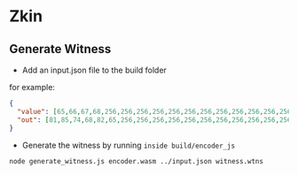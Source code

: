 Zkin
===


## Generate Witness
- Add an input.json file to the build folder

for example:

```json
{
  "value": [65,66,67,68,256,256,256,256,256,256,256,256,256,256,256,256,256,256,256,256,256,256,256,256,256,256,256,256,256,256,256,256,256,256,256,256,256,256,256,256,256,256,256,256,256,256,256,256,256,256,256,256,256,256,256,256,256,256,256,256,256,256,256,256,256,256,256,256,256,256,256,256,256,256,256,256,256,256,256,256,256,256,256,256,256,256,256,256,256,256,256,256,256,256,256,256,256,256,256,256],
  "out": [81,85,74,68,82,65,256,256,256,256,256,256,256,256,256,256,256,256,256,256,256,256,256,256,256,256,256,256,256,256,256,256,256,256,256,256,256,256,256,256,256,256,256,256,256,256,256,256,256,256,256,256,256,256,256,256,256,256,256,256,256,256,256,256,256,256,256,256,256,256,256,256,256,256,256,256,256,256,256,256,256,256,256,256,256,256,256,256,256,256,256,256,256,256,256,256,256,256,256,256,256,256,256,256,256,256,256,256,256,256,256,256,256,256,256,256,256,256,256,256,256,256,256,256,256,256,256,256,256,256,256,256,256,256]
}

```

- Generate the witness by running `inside build/encoder_js`

`node generate_witness.js encoder.wasm ../input.json witness.wtns`
